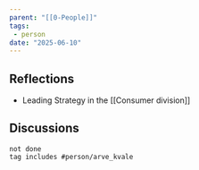 ```yaml
---
parent: "[[0-People]]"
tags:
 - person
date: "2025-06-10"
---
```

## Reflections
* Leading Strategy in the [[Consumer division]]
## Discussions
```tasks
not done
tag includes #person/arve_kvale
```
